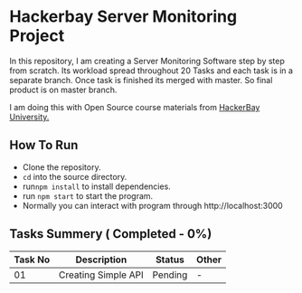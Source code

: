 # Hackerbay Server Monitoring Project
In this repository, I am creating a Server Monitoring Software step by step from scratch.  Its workload spread throughout 20 Tasks and each task is in a separate branch. Once task is finished its merged with master. So final product is on master branch.

I am doing this with Open Source course materials from [HackerBay University. ](https://course.hackerbayuniversity.com/)

## How To Run
 - Clone the repository.
 - `cd` into the source directory.
 - run`npm install` to install dependencies.
 - run `npm start` to start the program.
 - Normally you can interact with program through http://localhost:3000

## Tasks Summery ( Completed - 0%)
|Task No|Description|Status |Other | 
|--|--|--|--|
| 01 | Creating Simple API | Pending |-|



